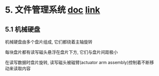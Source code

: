 # 5. 文件管理系统 [doc](https://github.com/SublimeCT/note/tree/master/Linux/docs/5.md) [link](http://www.cnblogs.com/f-ck-need-u/p/7048971.html)

## 5.1 机械硬盘
机械硬盘由多个盘片组成, 它们都绕着主轴旋转

每块盘片都有读写磁头悬浮在盘片下方, 它们与盘片间距极小

在读写数据时盘片旋转, 读写磁头被磁臂(actuator arm assembly)控制着不断移动来读取内容



